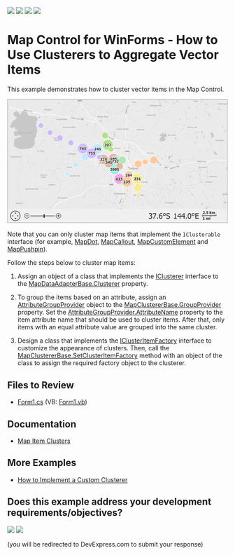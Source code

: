 <!-- default badges list -->
![](https://img.shields.io/endpoint?url=https://codecentral.devexpress.com/api/v1/VersionRange/128575976/21.2.3%2B)
[![](https://img.shields.io/badge/Open_in_DevExpress_Support_Center-FF7200?style=flat-square&logo=DevExpress&logoColor=white)](https://supportcenter.devexpress.com/ticket/details/T311973)
[![](https://img.shields.io/badge/📖_How_to_use_DevExpress_Examples-e9f6fc?style=flat-square)](https://docs.devexpress.com/GeneralInformation/403183)
[![](https://img.shields.io/badge/💬_Leave_Feedback-feecdd?style=flat-square)](#does-this-example-address-your-development-requirementsobjectives)
<!-- default badges end -->

# Map Control for WinForms - How to Use Clusterers to Aggregate Vector Items

This example demonstrates how to cluster vector items in the Map Control.

![A map with clusters of map items](Images/map-item-clusters.png)

Note that you can only cluster map items that implement the `IClusterable` interface (for example, [MapDot](https://docs.devexpress.com/WindowsForms/DevExpress.XtraMap.MapDot?p=netframework), [MapCallout](https://docs.devexpress.com/WindowsForms/DevExpress.XtraMap.MapCallout?p=netframework), [MapCustomElement](https://docs.devexpress.com/WindowsForms/DevExpress.XtraMap.MapCustomElement?p=netframework) and [MapPushpin](https://docs.devexpress.com/WindowsForms/DevExpress.XtraMap.MapPushpin?p=netframework)).

Follow the steps below to cluster map items:

1. Assign an object of a class that implements the [IClusterer](https://docs.devexpress.com/WindowsForms/DevExpress.XtraMap.IClusterer?p=netframework)
interface to the [MapDataAdapterBase.Clusterer](https://docs.devexpress.com/WindowsForms/DevExpress.XtraMap.MapDataAdapterBase.Clusterer?p=netframework) property. 

2. To group the items based on an attribute, assign an [AttributeGroupProvider](https://docs.devexpress.com/WindowsForms/DevExpress.XtraMap.AttributeGroupProvider?p=netframework) object to the [MapClustererBase.GroupProvider](https://docs.devexpress.com/WindowsForms/DevExpress.XtraMap.MapClustererBase.GroupProvider?p=netframework) property. Set the [AttributeGroupProvider.AttributeName](https://docs.devexpress.com/WindowsForms/DevExpress.XtraMap.AttributeGroupProvider.AttributeName?p=netframework) property to the item attribute name that should be used to cluster items. After that, only items with an equal attribute value are grouped into the same cluster.

3. Design a class that implements the [IClusterItemFactory](https://docs.devexpress.com/WindowsForms/DevExpress.XtraMap.IClusterItemFactory?p=netframework) interface to customize the appearance of clusters. Then, call the [MapClustererBase.SetClusterItemFactory](https://docs.devexpress.com/WindowsForms/DevExpress.XtraMap.MapClustererBase.SetClusterItemFactory(DevExpress.XtraMap.IClusterItemFactory)?p=netframework) method with an object of the class to assign the required factory object to the clusterer.


<!-- default file list -->
## Files to Review
* [Form1.cs](./CS/ClustererSample/Form1.cs) (VB: [Form1.vb](./VB/ClustererSample/Form1.vb))
<!-- default file list end -->

## Documentation

- [Map Item Clusters](https://docs.devexpress.com/WindowsForms/114673/controls-and-libraries/map-control/vector-data/clusterers?p=netframework)

## More Examples

- [How to Implement a Custom Clusterer](https://github.com/DevExpress-Examples/how-to-implement-a-custom-clusterer-t312237)
<!-- feedback -->
## Does this example address your development requirements/objectives?

[<img src="https://www.devexpress.com/support/examples/i/yes-button.svg"/>](https://www.devexpress.com/support/examples/survey.xml?utm_source=github&utm_campaign=winforms-map-aggregate-vector-items-using-a-clusterer&~~~was_helpful=yes) [<img src="https://www.devexpress.com/support/examples/i/no-button.svg"/>](https://www.devexpress.com/support/examples/survey.xml?utm_source=github&utm_campaign=winforms-map-aggregate-vector-items-using-a-clusterer&~~~was_helpful=no)

(you will be redirected to DevExpress.com to submit your response)
<!-- feedback end -->

